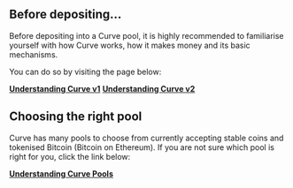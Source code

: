 ## **Before depositing...**

Before depositing into a Curve pool, it is highly recommended to familiarise yourself with how Curve works, how it makes money and its basic mechanisms.

You can do so by visiting the page below:

[**Understanding Curve v1**](../base-features/understanding-curve.md)
[**Understanding Curve v2**](../base-features/understanding-crypto-pools.md)

## **Choosing the right pool**

Curve has many pools to choose from currently accepting stable coins and tokenised Bitcoin (Bitcoin on Ethereum). If you are not sure which pool is right for you, click the link below:

[**Understanding Curve Pools**](../lp/understanding-curve-pools.md)

